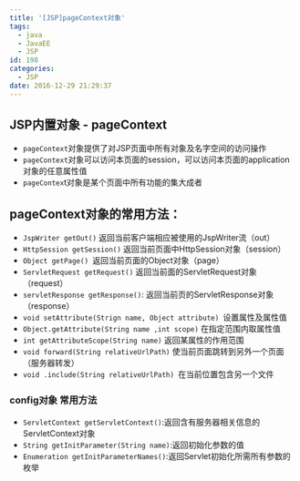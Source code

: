 ```yaml
---
title: '[JSP]pageContext对象'
tags:
  - java
  - JavaEE
  - JSP
id: 198
categories:
  - JSP
date: 2016-12-29 21:29:37
---
```


## JSP内置对象 - pageContext
- `pageContext`对象提供了对JSP页面中所有对象及名字空间的访问操作
- `pageContext`对象可以访问本页面的session，可以访问本页面的application对象的任意属性值
- `pageContex`t对象是某个页面中所有功能的集大成者

## pageContext对象的常用方法：
- `JspWriter getOut()` 返回当前客户端相应被使用的JspWriter流（out）
- `HttpSession getSession()` 返回当前页面中HttpSession对象（session）
- `Object getPage() `返回当前页面的Object对象（page）
- `ServletRequest getRequest()` 返回当前面的ServletRequest对象（request）
- `servletResponse getResponse()`: 返回当前页的ServletResponse对象（response）
- `void setAttribute(Strign name, Object attribute) `设置属性及属性值
- `Object.getAttribute(String name ,int scope)` 在指定范围内取属性值
- `int getAttributeScope(String name)` 返回某属性的作用范围
- `void forward(String relativeUrlPath)` 使当前页面跳转到另外一个页面（服务器转发）
- `void .include(String relativeUrlPath) `在当前位置包含另一个文件

### config对象 常用方法
- `ServletContext getServletContext()`:返回含有服务器相关信息的ServletContext对象
- `String getInitParameter(String name)`:返回初始化参数的值
- `Enumeration getInitParameterNames()`:返回Servlet初始化所需所有参数的枚举</pre>